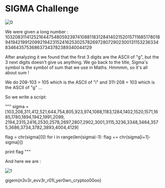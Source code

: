 # SIGMA Challenge

![0](https://user-images.githubusercontent.com/62826765/77846301-29a23a80-71ad-11ea-866c-953f38127112.png)

We were given a long number :
10320831141252164475480592397410881183128414021520157116851780189419421991209921942315241625302578269728072902300131153236334834643575368637343782389340044129

After analyzing it we found that the first 3 digits are the ASCII of "g", but the 3 next digits doesn't give us anything. 
We go back to the title, Sigma's symbol is the symbol of sum that we use in Maths. Hmmmm, so it's all about sum ! 

We do 208-103 = 105 which is the ASCII of "i" and 311-208 = 103 which is the ASCII of "g" ...

So we write a script:

"""
sigma = [103,208,311,412,521,644,754,805,923,974,1088,1183,1284,1402,1520,1571,1685,1780,1894,1942,1991,2099,
	 2194,2315,2416,2530,2578,2697,2807,2902,3001,3115,3236,3348,3464,3575,3686,3734,3782,3893,4004,4129]

flag = chr(sigma[0])
for i in range(len(sigma)-1):
	flag += chr(sigma[i+1]-sigma[i])

print flag
"""

And here we are :

![1](https://user-images.githubusercontent.com/62826765/77846626-450e4500-71af-11ea-9c88-9197163e0779.png)


gigem{n3v3r_evv3r_r01l_yer0wn_cryptoo00oo}
